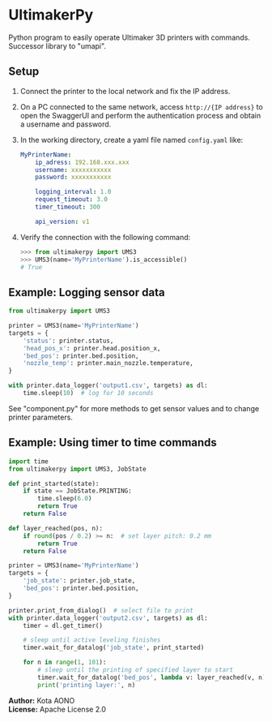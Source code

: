 # UltimakerPy
Python program to easily operate Ultimaker 3D printers with commands. Successor library to "umapi".

## Setup
1. Connect the printer to the local network and fix the IP address.
2. On a PC connected to the same network, access `http://{IP address}` to open the SwaggerUI and perform the authentication process and obtain a username and password.
3. In the working directory, create a yaml file named `config.yaml` like:

    ```YAML
    MyPrinterName:
        ip_adress: 192.168.xxx.xxx
        username: xxxxxxxxxxx
        password: xxxxxxxxxxx

        logging_interval: 1.0
        request_timeout: 3.0
        timer_timeout: 300

        api_version: v1
    ```

4. Verify the connection with the following command:

    ```Python console
    >>> from ultimakerpy import UMS3
    >>> UMS3(name='MyPrinterName').is_accessible()
    # True
    ```

## Example: Logging sensor data

```Python
from ultimakerpy import UMS3

printer = UMS3(name='MyPrinterName')
targets = {
    'status': printer.status,
    'head_pos_x': printer.head.position_x,
    'bed_pos': printer.bed.position,
    'nozzle_temp': printer.main_nozzle.temperature,
}

with printer.data_logger('output1.csv', targets) as dl:
    time.sleep(10)  # log for 10 seconds
```

See "component.py" for more methods to get sensor values and to change printer parameters.

## Example: Using timer to time commands

```python
import time
from ultimakerpy import UMS3, JobState

def print_started(state):
    if state == JobState.PRINTING:
        time.sleep(6.0)
        return True
    return False

def layer_reached(pos, n):
    if round(pos / 0.2) >= n:  # set layer pitch: 0.2 mm
        return True
    return False

printer = UMS3(name='MyPrinterName')
targets = {
    'job_state': printer.job_state,
    'bed_pos': printer.bed.position,
}

printer.print_from_dialog()  # select file to print
with printer.data_logger('output2.csv', targets) as dl:
    timer = dl.get_timer()

    # sleep until active leveling finishes
    timer.wait_for_datalog('job_state', print_started)

    for n in range(1, 101):
        # sleep until the printing of specified layer to start
        timer.wait_for_datalog('bed_pos', lambda v: layer_reached(v, n))
        print('printing layer:', n)
```


**Author:** Kota AONO  
**License:** Apache License 2.0
